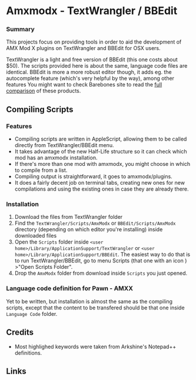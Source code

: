 # Amxmodx - TextWrangler / BBEdit


### Summary
This projects focus on providing tools in order to aid the development of AMX Mod X plugins on TextWrangler and BBEdit for OSX users.

TextWrangler is a light and free version of BBEdit (this one costs about $50). The scripts provided here is about the same, language code files are identical.
BBEdit is more a more robust editor though, it adds eg. the autocomplete feature (which's very helpful by the way), among other features
You might want to check Barebones site to read the [full comparison](http://www.barebones.com/products/bbedit/comparison.html) of these products.



## Compiling Scripts

### Features

* Compiling scripts are written in AppleScript, allowing them to be called directly from TextWrangler/BBEdit menu.
* It takes advantage of the new Half-Life structure so it can check which mod has an amxmodx installation.
* If there's more than one mod with amxmodx, you might choose in which to compile from a list.
* Compiling output is straightforward, it goes to amxmodx/plugins.
* It does a fairly decent job on terminal tabs, creating new ones for new compilations and using the existing ones in case they are already there.

### Installation
1. Download the files from TextWrangler folder
2. Find the <code>TextWrangler/Scripts/AmxModx</code> or <code>BBEdit/Scripts/AmxModx</code> directory (depending on which editor you're installing) inside downloaded files
3. Open the <code>Scripts</code> folder inside <code>&lt;user home>/Library/ApplicationSupport/TextWrangler</code> or <code>&lt;user home>/Library/ApplicationSupport/BBEdit</code>. The easiest way to do that is to run TextWrangler/BBEdit, go to menu Scripts (that one with an icon ) >"Open Scripts Folder".
4. Drop the <code>AmxModx</code> folder from download inside <code>Scripts</code> you just opened.

### Language code definition for Pawn - AMXX

Yet to be written, but installation is almost the same as the compiling scripts, except that the content to be transfered should be that one inside <code>Language Code</code> folder.

## Credits
* Most highlighed keywords were taken from Arkshine's Notepad++ definitions.

## Links

